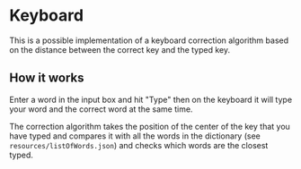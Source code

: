 # Keyboard
This is a possible implementation of a keyboard correction algorithm based on the distance between the correct key and the typed key.

## How it works
Enter a word in the input box and hit "Type" then on the keyboard it will type your word and the correct word at the same time.

The correction algorithm takes the position of the center of the key that you have typed and compares it with all the words in the dictionary (see `resources/listOfWords.json`) and checks which words are the closest typed.
